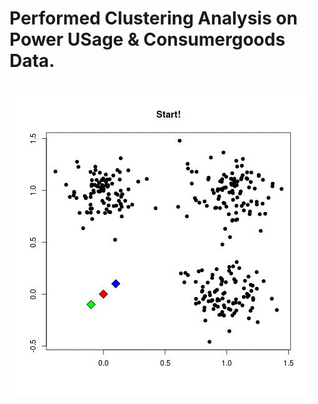 # Performed Clustering Analysis on Power USage & Consumergoods Data.



#
![alt-text](clustering.gif)
